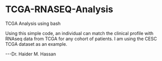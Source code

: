 # TCGA-RNASEQ-Analysis
TCGA Analysis using bash

Using this simple code, an individual can match the clinical profile with RNAseq data from TCGA for any cohort of patients. I am using the CESC TCGA dataset as an example. 


---Dr. Haider M. Hassan
